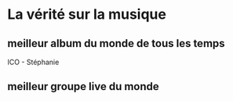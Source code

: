# La vérité sur la musique
## meilleur album du monde de tous les temps
ICO - Stéphanie
## meilleur groupe live du monde

